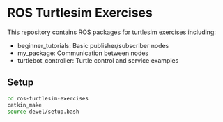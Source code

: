 # ROS Turtlesim Exercises

This repository contains ROS packages for turtlesim exercises including:
- beginner_tutorials: Basic publisher/subscriber nodes
- my_package: Communication between nodes  
- turtlebot_controller: Turtle control and service examples

## Setup
```bash
cd ros-turtlesim-exercises
catkin_make
source devel/setup.bash
```

